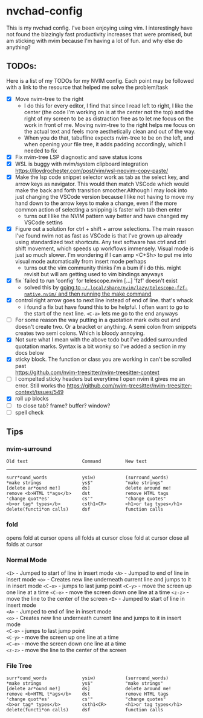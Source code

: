 # nvchad-config
 This is my nvchad config. I've been enjoying using vim. I interestingly have not found the blazingly fast productivity increases that were promised, but am sticking with nvim because I'm having a lot of fun. and why else do anything? 

## TODOs:
Here is a list of my TODOs for my NVIM config. Each point may be followed with a link to the resource that helped me solve the problem/task
- [x] Move nvim-tree to the right
    - I do this for every editor, I find that since I read left to right, I like the center (the code I'm working on is at the center not the top) and the right of my screen to be as distraction free as to let me focus on the work in front of me. Moving nvim-tree to the right helps me focus on the actual text and feels more aesthetically clean and out of the way.
    - When you do that, tabufline expects nvim-tree to be on the left, and when opening your file tree, it adds padding accordingly, which I needed to fix
- [x] Fix nvim-tree LSP diagnostic and save status icons
- [x] WSL is buggy with nvim/system clipboard integration  
https://lloydrochester.com/post/vim/wsl-neovim-copy-paste/  
- [x] Make the lsp code snippet selector work as tab as the select key, and arrow keys as navigator. This would then match VSCode which would make the back and forth transition smoother.Although I may look into just changing the VSCode version because I like not having to move my hand down to the arrow keys to make a change, even if the more common action of selecting a snipping is faster with tab then enter
    - turns out I like the NVIM pattern way better and have changed my VSCode settins 
- [x] Figure out a solution for ctrl + shift + arrow selections. The main reason I've found nvim not as fast as VSCode is that I've grown up already using standardized text shortcuts. Any text software has ctrl and ctrl shift movement, which speeds up workflows immensely. Visual mode is just so much slower. I'm wondering if I can amp <C+Sh> to put me into visual mode automatically from insert mode perhaps
    - turns out the vim community thinks i'm a bum if i do this. might revisit but will am getting used to vim bindings anyways
- [x] fix `failed to run 'config' for telescope.nvim [...] 'fzf' doesn't exist
    - solved this by [going to `~/.local/share/nvim/lazy/telescope-fzf-native.nvim/` and then running the make command](https://stackoverflow.com/questions/77435038/what-did-i-do-wrong-with-my-neovim-telescope-config#comment137385697_77442531)
- [x] control right arrow goes to next line instead of end of line. that's whack
    - i found a fix but have found this to be helpful. I often want to go to the start of the next line. `<C-a>` lets me go to the end anyways
- [ ] For some reason the way putting in a quotation mark exits out and doesn't create two. Or a bracket or anything. A semi colon from snippets creates two semi colons. Which is bloody annoying. 
- [x] Not sure what I mean with the above todo but I've added surrounded quotation marks. Syntax is a bit wonky so I've added a section in my docs below
- [x] sticky block. The function or class you are working in can't be scrolled past  
https://github.com/nvim-treesitter/nvim-treesitter-context  
- [ ] I compelted sticky headers but everytime I open nvim it gives me an error. Still works tho
https://github.com/nvim-treesitter/nvim-treesitter-context/issues/549
- [x] roll up blocks
- [ ] <C-w> to close tab? frame? buffer? window?
- [ ] spell check

## Tips
### nvim-surround
    Old text                    Command         New text
--------------------------------------------------------------------------------
    surr*ound_words             ysiw)           (surround_words)
    *make strings               ys$"            "make strings"
    [delete ar*ound me!]        ds]             delete around me!
    remove <b>HTML t*ags</b>    dst             remove HTML tags
    'change quot*es'            cs'"            "change quotes"
    <b>or tag* types</b>        csth1<CR>       <h1>or tag types</h1>
    delete(functi*on calls)     dsf             function calls
### fold
<z-o> opens fold at cursor
<z-shift-o> opens all folds at cursor
<z-c> close fold at cursor
<z-shift-c> close all folds at cursor
### Normal Mode
`<I>` - Jumped to start of line in insert mode
`<A>` - Jumped to end of line in insert mode
`<o>` - Creates new line underneath current line and jumps to it in insert mode
`<C-o>` - jumps to last jump point 
`<C-y>` - move the screen up one line at a time
`<C-e>` - move the screen down one line at a time
`<z-z>` - move the line to the center of the screen
`<I>` - Jumped to start of line in insert mode  
`<A>` - Jumped to end of line in insert mode  
`<o>` - Creates new line underneath current line and jumps to it in insert mode  
`<C-o>` - jumps to last jump point  
`<C-y>` - move the screen up one line at a time  
`<C-e>` - move the screen down one line at a time  
`<z-z>` - move the line to the center of the screen  
### File Tree
    surr*ound_words             ysiw)           (surround_words)
    *make strings               ys$"            "make strings"
    [delete ar*ound me!]        ds]             delete around me!
    remove <b>HTML t*ags</b>    dst             remove HTML tags
    'change quot*es'            cs'"            "change quotes"
    <b>or tag* types</b>        csth1<CR>       <h1>or tag types</h1>
    delete(functi*on calls)     dsf             function calls
